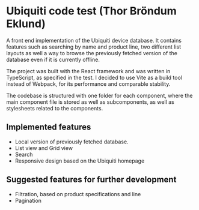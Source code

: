 # Ubiquiti code test (Thor Bröndum Eklund)

A front end implementation of the Ubiquiti device database. It contains features such as searching by name and product line, two different list layouts as well a way to browse the previously fetched version of the database even if it is currently offline.

The project was built with the React framework and was written in TypeScript, as specified in the test. I decided to use Vite as a build tool instead of Webpack, for its performance and comparable stability.

The codebase is structured with one folder for each component, where the main component file is stored as well as subcomponents, as well as stylesheets related to the components.

## Implemented features

- Local version of previously fetched database.
- List view and Grid view
- Search
- Responsive design based on the Ubiquiti homepage

## Suggested features for further development

- Filtration, based on product specifications and line
- Pagination
